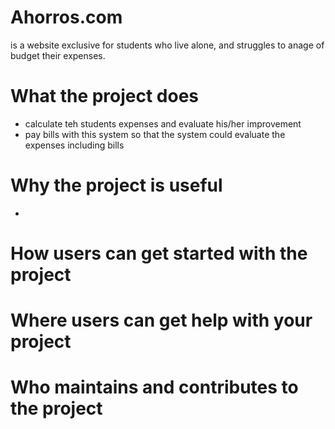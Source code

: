 # Ahorros.com
is a website exclusive for students who live alone, and struggles to anage of budget their expenses. 

# What the project does 
- calculate teh students expenses and evaluate his/her improvement
- pay bills with this system so that the system could evaluate the expenses including bills
# Why the project is useful
- 
# How users can get started with the project

# Where users can get help with your project

# Who maintains and contributes to the project

